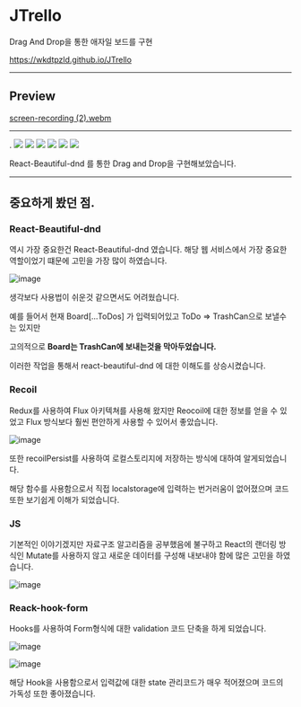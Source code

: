 # JTrello

Drag And Drop을 통한 애자일 보드를 구현

https://wkdtpzld.github.io/JTrello

-------

## Preview

[screen-recording (2).webm](https://user-images.githubusercontent.com/87063105/189778471-94954ec7-616e-4df9-aecc-dc9852bf6426.webm)

------


  .
<img src="https://img.shields.io/badge/Typescript-192a56?style=flat-square&logo=typescript&logoColor=white"/> 
<img src="https://img.shields.io/badge/React-487eb0?style=flat-square&logo=react&logoColor=white"> 
<img src="https://img.shields.io/badge/styledComponents-DB7093?style=flat-square&logo=styledComponents&logoColor=white"> 
<img src="https://img.shields.io/badge/reactQuery-FF4154?style=flat-square&logo=reactquery&logoColor=white"> 
<img src="https://img.shields.io/badge/recoil-40AEF0?style=flat-square&logo=recoil&logoColor=white">
<img src="https://img.shields.io/badge/reactHookForm-EC5990?style=flat-square&logo=reactHookForm&logoColor=white"> 


React-Beautiful-dnd 를 통한 Drag and Drop을 구현해보았습니다.

------

## 중요하게 봤던 점.


### React-Beautiful-dnd

역시 가장 중요한건 React-Beautiful-dnd 였습니다. 해당 웹 서비스에서 가장 중요한 역할이었기 떄문에 고민을 가장 많이 하였습니다.

![image](https://user-images.githubusercontent.com/87063105/189781221-b1dbb2f6-77bc-4d61-8a30-1410b0aea6d9.png)

생각보다 사용법이 쉬운것 같으면서도 어려웠습니다.

예를 들어서 현재 Board[...ToDos] 가 입력되어있고 ToDo => TrashCan으로 보낼수는 있지만

고의적으로 **Board는 TrashCan에 보내는것을 막아두었습니다.**

이러한 작업을 통해서 react-beautiful-dnd 에 대한 이해도를 상승시켰습니다.



### Recoil

Redux를 사용하여 Flux 아키텍쳐를 사용해 왔지만 Reocoil에 대한 정보를 얻을 수 있었고 Flux 방식보다 훨씬 편안하게 사용할 수 있어서 좋았습니다.

![image](https://user-images.githubusercontent.com/87063105/189780966-e416c2b0-5437-4e27-948b-93438c1aea1a.png)

또한 recoilPersist를 사용하여 로컬스토리지에 저장하는 방식에 대하여 알게되었습니다.

해당 함수를 사용함으로서 직접 localstorage에 입력하는 번거러움이 없어졌으며 코드 또한 보기쉽게 이해가 되었습니다.

### JS

기본적인 이야기겠지만 자료구조 알고리즘을 공부했음에 불구하고
React의 랜더링 방식인 Mutate를 사용하지 않고 새로운 데이터를 구성해 내보내야 함에 많은 고민을 하였습니다.

![image](https://user-images.githubusercontent.com/87063105/189780924-6f426a57-bbfd-4dab-a7cb-79bbc2d83ab0.png)

### Reack-hook-form

Hooks를 사용하여 Form형식에 대한 validation 코드 단축을 하게 되었습니다.

![image](https://user-images.githubusercontent.com/87063105/189781782-a5e868af-5e1e-48cf-948c-78d079233d90.png)

![image](https://user-images.githubusercontent.com/87063105/189781925-78379750-140e-4c35-8bc6-83b1d63f6c84.png)

해당 Hook을 사용함으로서 입력값에 대한 state 관리코드가 매우 적어졌으며 코드의 가독성 또한 좋아졌습니다.
